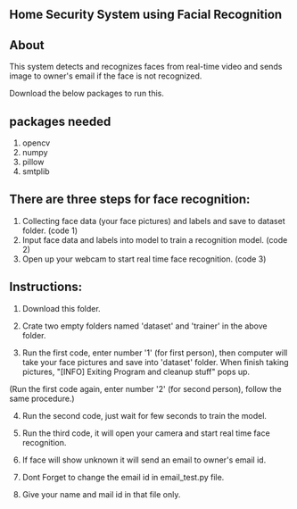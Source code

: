 ## Home Security System using Facial Recognition

## About
This system detects and recognizes faces from real-time video and sends image to owner's email if the face is not recognized.

Download the below packages to run this.
## packages needed
  1. opencv
  2. numpy
  3. pillow
  4. smtplib

## There are three steps for face recognition:
  1. Collecting face data (your face pictures) and labels and save to dataset folder. (code 1)
  2. Input face data and labels into model to train a recognition model. (code 2)
  3. Open up your webcam to start real time face recognition. (code 3)

## Instructions:
  1. Download this folder.
  
  2. Crate two empty folders named 'dataset' and 'trainer' in the above folder.
  
  3. Run the first code, enter number '1' (for first person), then computer will take your face pictures and save into 'dataset' folder.
  When finish taking pictures, "[INFO] Exiting Program and cleanup stuff" pops up.
  
  (Run the first code again, enter number '2' (for second person), follow the same procedure.) 

  4. Run the second code, just wait for few seconds to train the model.
  
  5. Run the third code, it will open your camera and start real time face recognition.

  6. If face will show unknown it will send an email to owner's email id.

  7. Dont Forget to change the email id in email_test.py file.

  8. Give your name and mail id in that file only.
